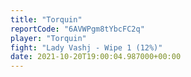 ```yaml
---
title: "Torquin"
reportCode: "6AVWPgm8tYbcFC2q"
player: "Torquin"
fight: "Lady Vashj - Wipe 1 (12%)"
date: 2021-10-20T19:00:04.987000+00:00
---
```

